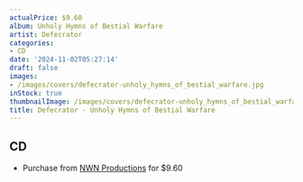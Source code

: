 ```yaml
---
actualPrice: $9.60
album: Unholy Hymns of Bestial Warfare
artist: Defecrator
categories:
- CD
date: '2024-11-02T05:27:14'
draft: false
images:
- /images/covers/defecrator-unholy_hymns_of_bestial_warfare.jpg
inStock: true
thumbnailImage: /images/covers/defecrator-unholy_hymns_of_bestial_warfare-thumb.jpg
title: Defecrator - Unholy Hymns of Bestial Warfare
---
```


## CD
* Purchase from [NWN Productions](http://shop.nwnprod.com/index.php?route=product/product&path=93&product_id=55077&sort=pd.name&order=ASC) for $9.60

